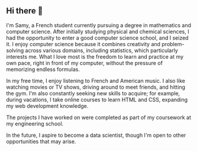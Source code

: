 ## Hi there 👋

I'm Samy, a French student currently pursuing a degree in mathematics and computer science. After initially studying physical and chemical sciences, I had the opportunity to enter a good computer science school, and I seized it. I enjoy computer science because it combines creativity and problem-solving across various domains, including statistics, which particularly interests me. What I love most is the freedom to learn and practice at my own pace, right in front of my computer, without the pressure of memorizing endless formulas.

In my free time, I enjoy listening to French and American music. I also like watching movies or TV shows, driving around to meet friends, and hitting the gym. I'm also constantly seeking new skills to acquire; for example, during vacations, I take online courses to learn HTML and CSS, expanding my web development knowledge.

The projects I have worked on were completed as part of my coursework at my engineering school.

In the future, I aspire to become a data scientist, though I'm open to other opportunities that may arise.
